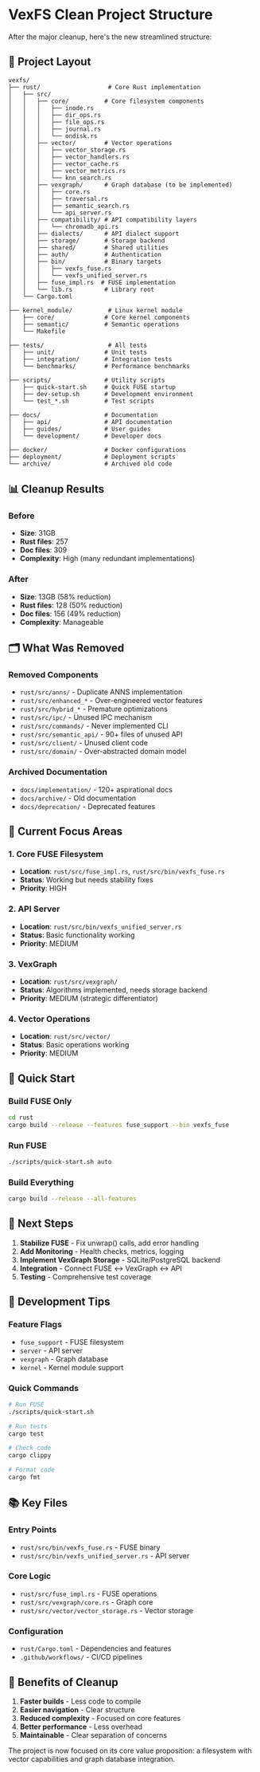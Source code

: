 # VexFS Clean Project Structure

After the major cleanup, here's the new streamlined structure:

## 📁 Project Layout

```
vexfs/
├── rust/                   # Core Rust implementation
│   ├── src/
│   │   ├── core/          # Core filesystem components
│   │   │   ├── inode.rs
│   │   │   ├── dir_ops.rs
│   │   │   ├── file_ops.rs
│   │   │   ├── journal.rs
│   │   │   └── ondisk.rs
│   │   ├── vector/        # Vector operations
│   │   │   ├── vector_storage.rs
│   │   │   ├── vector_handlers.rs
│   │   │   ├── vector_cache.rs
│   │   │   ├── vector_metrics.rs
│   │   │   └── knn_search.rs
│   │   ├── vexgraph/      # Graph database (to be implemented)
│   │   │   ├── core.rs
│   │   │   ├── traversal.rs
│   │   │   ├── semantic_search.rs
│   │   │   └── api_server.rs
│   │   ├── compatibility/ # API compatibility layers
│   │   │   └── chromadb_api.rs
│   │   ├── dialects/      # API dialect support
│   │   ├── storage/       # Storage backend
│   │   ├── shared/        # Shared utilities
│   │   ├── auth/          # Authentication
│   │   ├── bin/           # Binary targets
│   │   │   ├── vexfs_fuse.rs
│   │   │   └── vexfs_unified_server.rs
│   │   ├── fuse_impl.rs  # FUSE implementation
│   │   └── lib.rs         # Library root
│   └── Cargo.toml
│
├── kernel_module/          # Linux kernel module
│   ├── core/              # Core kernel components
│   ├── semantic/          # Semantic operations
│   └── Makefile
│
├── tests/                  # All tests
│   ├── unit/              # Unit tests
│   ├── integration/       # Integration tests
│   └── benchmarks/        # Performance benchmarks
│
├── scripts/               # Utility scripts
│   ├── quick-start.sh     # Quick FUSE startup
│   ├── dev-setup.sh       # Development environment
│   └── test_*.sh          # Test scripts
│
├── docs/                  # Documentation
│   ├── api/               # API documentation
│   ├── guides/            # User guides
│   └── development/       # Developer docs
│
├── docker/                # Docker configurations
├── deployment/            # Deployment scripts
└── archive/               # Archived old code
```

## 📊 Cleanup Results

### Before
- **Size**: 31GB
- **Rust files**: 257
- **Doc files**: 309
- **Complexity**: High (many redundant implementations)

### After
- **Size**: 13GB (58% reduction)
- **Rust files**: 128 (50% reduction)
- **Doc files**: 156 (49% reduction)
- **Complexity**: Manageable

## 🗂️ What Was Removed

### Removed Components
- `rust/src/anns/` - Duplicate ANNS implementation
- `rust/src/enhanced_*` - Over-engineered vector features
- `rust/src/hybrid_*` - Premature optimizations
- `rust/src/ipc/` - Unused IPC mechanism
- `rust/src/commands/` - Never implemented CLI
- `rust/src/semantic_api/` - 90+ files of unused API
- `rust/src/client/` - Unused client code
- `rust/src/domain/` - Over-abstracted domain model

### Archived Documentation
- `docs/implementation/` - 120+ aspirational docs
- `docs/archive/` - Old documentation
- `docs/deprecation/` - Deprecated features

## 🎯 Current Focus Areas

### 1. Core FUSE Filesystem
- **Location**: `rust/src/fuse_impl.rs`, `rust/src/bin/vexfs_fuse.rs`
- **Status**: Working but needs stability fixes
- **Priority**: HIGH

### 2. API Server
- **Location**: `rust/src/bin/vexfs_unified_server.rs`
- **Status**: Basic functionality working
- **Priority**: MEDIUM

### 3. VexGraph
- **Location**: `rust/src/vexgraph/`
- **Status**: Algorithms implemented, needs storage backend
- **Priority**: MEDIUM (strategic differentiator)

### 4. Vector Operations
- **Location**: `rust/src/vector/`
- **Status**: Basic operations working
- **Priority**: MEDIUM

## 🚀 Quick Start

### Build FUSE Only
```bash
cd rust
cargo build --release --features fuse_support --bin vexfs_fuse
```

### Run FUSE
```bash
./scripts/quick-start.sh auto
```

### Build Everything
```bash
cargo build --release --all-features
```

## 📝 Next Steps

1. **Stabilize FUSE** - Fix unwrap() calls, add error handling
2. **Add Monitoring** - Health checks, metrics, logging
3. **Implement VexGraph Storage** - SQLite/PostgreSQL backend
4. **Integration** - Connect FUSE ↔ VexGraph ↔ API
5. **Testing** - Comprehensive test coverage

## 🔧 Development Tips

### Feature Flags
- `fuse_support` - FUSE filesystem
- `server` - API server
- `vexgraph` - Graph database
- `kernel` - Kernel module support

### Quick Commands
```bash
# Run FUSE
./scripts/quick-start.sh

# Run tests
cargo test

# Check code
cargo clippy

# Format code
cargo fmt
```

## 📚 Key Files

### Entry Points
- `rust/src/bin/vexfs_fuse.rs` - FUSE binary
- `rust/src/bin/vexfs_unified_server.rs` - API server

### Core Logic
- `rust/src/fuse_impl.rs` - FUSE operations
- `rust/src/vexgraph/core.rs` - Graph core
- `rust/src/vector/vector_storage.rs` - Vector storage

### Configuration
- `rust/Cargo.toml` - Dependencies and features
- `.github/workflows/` - CI/CD pipelines

## 🎉 Benefits of Cleanup

1. **Faster builds** - Less code to compile
2. **Easier navigation** - Clear structure
3. **Reduced complexity** - Focused on core features
4. **Better performance** - Less overhead
5. **Maintainable** - Clear separation of concerns

The project is now focused on its core value proposition: a filesystem with vector capabilities and graph database integration.